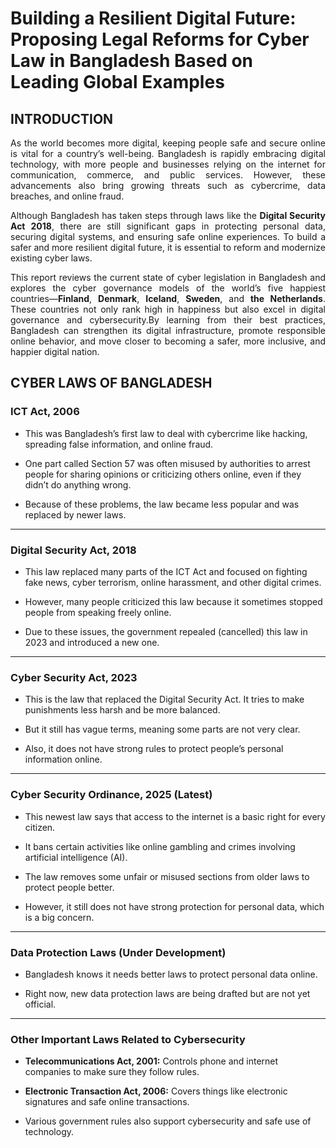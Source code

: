 # Building a Resilient Digital Future: Proposing Legal Reforms for Cyber Law in Bangladesh Based on Leading Global Examples

## INTRODUCTION

<p align="justify">
As the world becomes more digital, keeping people safe and secure online is vital for a country’s well-being. Bangladesh is rapidly embracing digital technology, with more people and businesses relying on the internet for communication, commerce, and public services. However, these advancements also bring growing threats such as cybercrime, data breaches, and online fraud.
</p>

<p align="justify">
Although Bangladesh has taken steps through laws like the <strong>Digital Security Act 2018</strong>, there are still significant gaps in protecting personal data, securing digital systems, and ensuring safe online experiences. To build a safer and more resilient digital future, it is essential to reform and modernize existing cyber laws.
</p>

<p align="justify">
This report reviews the current state of cyber legislation in Bangladesh and explores the cyber governance models of the world’s five happiest countries—<strong>Finland</strong>, <strong>Denmark</strong>, <strong>Iceland</strong>, <strong>Sweden</strong>, and <strong>the Netherlands</strong>. These countries not only rank high in happiness but also excel in digital governance and cybersecurity.By learning from their best practices, Bangladesh can strengthen its digital infrastructure, promote responsible online behavior, and move closer to becoming a safer, more inclusive, and happier digital nation.
</p>


## CYBER LAWS OF BANGLADESH
<!-- ## Existing Cyber Laws of Bangladesh -->
<!--# **Existing Cyber Laws of Bangladesh**-->

### **ICT Act, 2006**  
- This was Bangladesh’s first law to deal with cybercrime like hacking, spreading false information, and online fraud.  

- One part called Section 57 was often misused by authorities to arrest people for sharing opinions or criticizing others online, even if they didn’t do anything wrong.  

- Because of these problems, the law became less popular and was replaced by newer laws.  

---

### **Digital Security Act, 2018**  
- This law replaced many parts of the ICT Act and focused on fighting fake news, cyber terrorism, online harassment, and other digital crimes.  

- However, many people criticized this law because it sometimes stopped people from speaking freely online.  

- Due to these issues, the government repealed (cancelled) this law in 2023 and introduced a new one.  

---

### **Cyber Security Act, 2023**  
- This is the law that replaced the Digital Security Act. It tries to make punishments less harsh and be more balanced.  

- But it still has vague terms, meaning some parts are not very clear.  

- Also, it does not have strong rules to protect people’s personal information online.  

---

### **Cyber Security Ordinance, 2025 (Latest)**  
- This newest law says that access to the internet is a basic right for every citizen.  

- It bans certain activities like online gambling and crimes involving artificial intelligence (AI).  

- The law removes some unfair or misused sections from older laws to protect people better.  

- However, it still does not have strong protection for personal data, which is a big concern.  

---

### **Data Protection Laws (Under Development)**  
- Bangladesh knows it needs better laws to protect personal data online.  

- Right now, new data protection laws are being drafted but are not yet official.  

---

### **Other Important Laws Related to Cybersecurity**  
- **Telecommunications Act, 2001:** Controls phone and internet companies to make sure they follow rules.  
- **Electronic Transaction Act, 2006:** Covers things like electronic signatures and safe online transactions.  

- Various government rules also support cybersecurity and safe use of technology.



